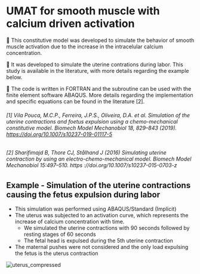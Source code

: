 # UMAT for smooth muscle with calcium driven activation

🔸 This constitutive model was developed to simulate the behavior of smooth muscle activation due to the increase in the intracelular calcium concentration.

🔸 It was developed to simulate the uterine contrations during labor. This study is available in the literature, with more details regarding the example below.

🔸 The code is written in FORTRAN and the subroutine can be used with the finite element software ABAQUS. More details regarding the implementation and specific equations can be found in the literature [2].


###### [1] Vila Pouca, M.C.P., Ferreira, J.P.S., Oliveira, D.A. et al. Simulation of the uterine contractions and foetus expulsion using a chemo-mechanical constitutive model. Biomech Model Mechanobiol 18, 829–843 (2019). https://doi.org/10.1007/s10237-019-01117-5
###### [2] Sharifimajd B, Thore CJ, Stålhand J (2016) Simulating uterine contraction by using an electro-chemo-mechanical model. Biomech Model Mechanobiol 15:497–510. https ://doi.org/10.1007/s10237-015-0703-z

## Example - Simulation of the uterine contractions causing the fetus expulsion during labor

- This simulation was performed using ABAQUS/Standard (Implicit)
- The uterus was subjected to an activation curve, which represents the increase of calcium concentration with time.
    - We simulated the uterine contractions with 90 seconds followed by resting stages of 60 seconds
    - The fetal head is expulsed during the 5th uterine contraction
- The maternal pushes were not considered and the only load expulsing the fetus is the uterus contraction

![uterus_compressed](https://user-images.githubusercontent.com/95075305/171604627-b596d673-19e2-4838-98bd-ca1bf1b0f358.gif)
